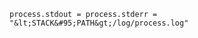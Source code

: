 <!-- layout:code post: 1967-09-26-bluepill_build-your-own-pill-file -->

```
process.stdout = process.stderr = "&lt;STACK&#95;PATH&gt;/log/process.log"
```
